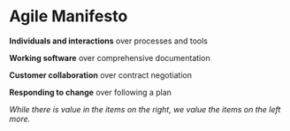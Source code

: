 # Agile Manifesto

**Individuals and interactions** over processes and tools

**Working software** over comprehensive documentation 

**Customer collaboration** over contract negotiation 

**Responding to change** over following a plan

_While there is value in the items on the right, we value the items on the left more._

